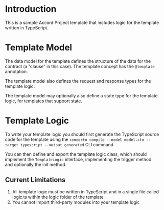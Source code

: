# Introduction

This is a sample Accord Project template that includes logic for the template written in TypeScript.

# Template Model

The data model for the template defines the structure of the data for the contract (a "clause" in this case).
The template concept has the `@template` annotation.

The template model also defines the request and response types for the template logic.

The template model may optionally also define a state type for the template logic, for templates that support state.

# Template Logic

To write your template logic you should first generate the TypeScript source code for the template
using the `concerto compile --model model.cto --target typescript --output generated` CLI command.

You can then define and export the template logic class, which should implement the `TemplateLogic` interface,
implementing the trigger method and optionally the init method.

## Current Limitations

1. All template logic must be written in TypeScript and in a single file called logic.ts within the logic folder of the template
2. You cannot import third-party modules into your template logic
